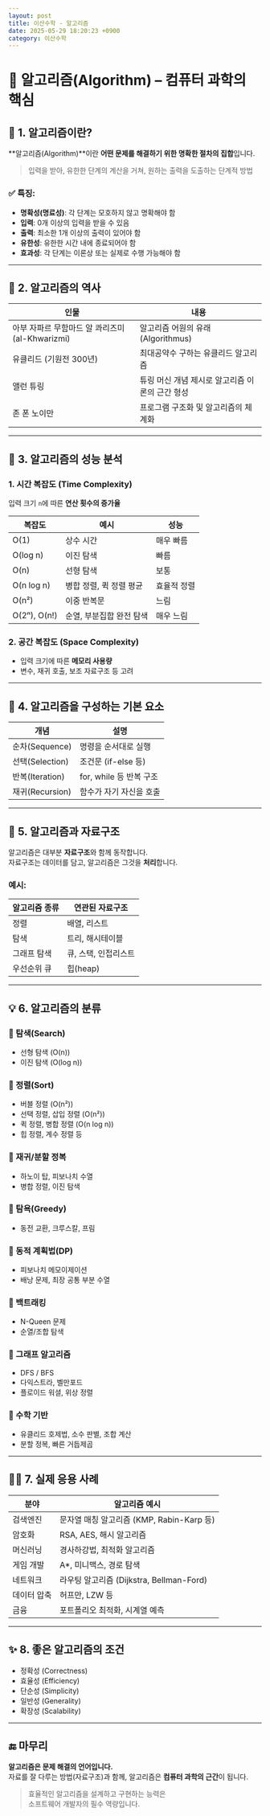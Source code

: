 ```yaml
---
layout: post
title: 이산수학 - 알고리즘
date: 2025-05-29 18:20:23 +0900
category: 이산수학
---
```

# 📘 알고리즘(Algorithm) – 컴퓨터 과학의 핵심

## 🧩 1. 알고리즘이란?

**알고리즘(Algorithm)**이란 **어떤 문제를 해결하기 위한 명확한 절차의 집합**입니다.

> 입력을 받아, 유한한 단계의 계산을 거쳐, 원하는 출력을 도출하는 단계적 방법

### ✅ 특징:

- **명확성(명료성)**: 각 단계는 모호하지 않고 명확해야 함
- **입력**: 0개 이상의 입력을 받을 수 있음
- **출력**: 최소한 1개 이상의 출력이 있어야 함
- **유한성**: 유한한 시간 내에 종료되어야 함
- **효과성**: 각 단계는 이론상 또는 실제로 수행 가능해야 함

---

## 🧮 2. 알고리즘의 역사

| 인물 | 내용 |
|------|------|
| 아부 자파르 무함마드 알 콰리즈미 (al-Khwarizmi) | 알고리즘 어원의 유래 (Algorithmus) |
| 유클리드 (기원전 300년) | 최대공약수 구하는 유클리드 알고리즘 |
| 앨런 튜링 | 튜링 머신 개념 제시로 알고리즘 이론의 근간 형성 |
| 존 폰 노이만 | 프로그램 구조화 및 알고리즘의 체계화 |

---

## 📏 3. 알고리즘의 성능 분석

### 1. 시간 복잡도 (Time Complexity)

입력 크기 `n`에 따른 **연산 횟수의 증가율**

| 복잡도 | 예시 | 성능 |
|--------|------|------|
| O(1)   | 상수 시간 | 매우 빠름 |
| O(log n) | 이진 탐색 | 빠름 |
| O(n)   | 선형 탐색 | 보통 |
| O(n log n) | 병합 정렬, 퀵 정렬 평균 | 효율적 정렬 |
| O(n²)  | 이중 반복문 | 느림 |
| O(2ⁿ), O(n!) | 순열, 부분집합 완전 탐색 | 매우 느림 |

### 2. 공간 복잡도 (Space Complexity)

- 입력 크기에 따른 **메모리 사용량**
- 변수, 재귀 호출, 보조 자료구조 등 고려

---

## 🧠 4. 알고리즘을 구성하는 기본 요소

| 개념 | 설명 |
|------|------|
| 순차(Sequence) | 명령을 순서대로 실행 |
| 선택(Selection) | 조건문 (if-else 등) |
| 반복(Iteration) | for, while 등 반복 구조 |
| 재귀(Recursion) | 함수가 자기 자신을 호출 |

---

## 🧰 5. 알고리즘과 자료구조

알고리즘은 대부분 **자료구조**와 함께 동작합니다.  
자료구조는 데이터를 담고, 알고리즘은 그것을 **처리**합니다.

### 예시:

| 알고리즘 종류 | 연관된 자료구조 |
|---------------|------------------|
| 정렬          | 배열, 리스트     |
| 탐색          | 트리, 해시테이블 |
| 그래프 탐색   | 큐, 스택, 인접리스트 |
| 우선순위 큐   | 힙(heap)         |

---

## 💡 6. 알고리즘의 분류

### 🔸 탐색(Search)

- 선형 탐색 (O(n))
- 이진 탐색 (O(log n))

### 🔸 정렬(Sort)

- 버블 정렬 (O(n²))
- 선택 정렬, 삽입 정렬 (O(n²))
- 퀵 정렬, 병합 정렬 (O(n log n))
- 힙 정렬, 계수 정렬 등

### 🔸 재귀/분할 정복

- 하노이 탑, 피보나치 수열
- 병합 정렬, 이진 탐색

### 🔸 탐욕(Greedy)

- 동전 교환, 크루스칼, 프림

### 🔸 동적 계획법(DP)

- 피보나치 메모이제이션
- 배낭 문제, 최장 공통 부분 수열

### 🔸 백트래킹

- N-Queen 문제
- 순열/조합 탐색

### 🔸 그래프 알고리즘

- DFS / BFS
- 다익스트라, 벨만포드
- 플로이드 워셜, 위상 정렬

### 🔸 수학 기반

- 유클리드 호제법, 소수 판별, 조합 계산
- 분할 정복, 빠른 거듭제곱

---

## 🧑‍💻 7. 실제 응용 사례

| 분야 | 알고리즘 예시 |
|------|----------------|
| 검색엔진 | 문자열 매칭 알고리즘 (KMP, Rabin-Karp 등) |
| 암호화 | RSA, AES, 해시 알고리즘 |
| 머신러닝 | 경사하강법, 최적화 알고리즘 |
| 게임 개발 | A*, 미니맥스, 경로 탐색 |
| 네트워크 | 라우팅 알고리즘 (Dijkstra, Bellman-Ford) |
| 데이터 압축 | 허프만, LZW 등 |
| 금융 | 포트폴리오 최적화, 시계열 예측 |

---

## ✨ 8. 좋은 알고리즘의 조건

- 정확성 (Correctness)
- 효율성 (Efficiency)
- 단순성 (Simplicity)
- 일반성 (Generality)
- 확장성 (Scalability)

---

## 🔚 마무리

**알고리즘은 문제 해결의 언어입니다.**  
자료를 잘 다루는 방법(자료구조)과 함께, 알고리즘은 **컴퓨터 과학의 근간**이 됩니다.

> 효율적인 알고리즘을 설계하고 구현하는 능력은  
> 소프트웨어 개발자의 필수 역량입니다.